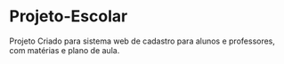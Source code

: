# Projeto-Escolar
Projeto Criado para sistema web de cadastro para alunos e professores, com matérias e plano de aula.
